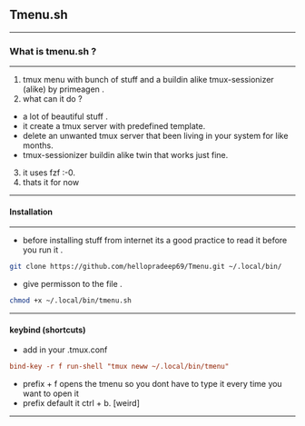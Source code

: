 ## Tmenu.sh
----------
###  What is tmenu.sh ?
----------
1. tmux menu with bunch of stuff and a buildin alike tmux-sessionizer (alike) by primeagen .
2. what can it do ?
- a lot of beautiful stuff .
- it create a tmux server with predefined template. 
- delete an unwanted tmux server that been living in your system for like months.
- tmux-sessionizer buildin alike twin that works just fine.
3. it uses fzf :-0.
4. thats it for now
----------
#### Installation
----------
- before installing stuff from internet its a good practice to read it before you run it .

```bash
git clone https://github.com/hellopradeep69/Tmenu.git ~/.local/bin/

```
- give permisson to the file .
```bash
chmod +x ~/.local/bin/tmenu.sh
```
----------
#### keybind (shortcuts)
- add in your .tmux.conf
```.tmux.conf
bind-key -r f run-shell "tmux neww ~/.local/bin/tmenu"
```
- prefix + f opens the tmenu so you dont have to type it every time you want to open it
- prefix default it ctrl + b. [weird]
----------

